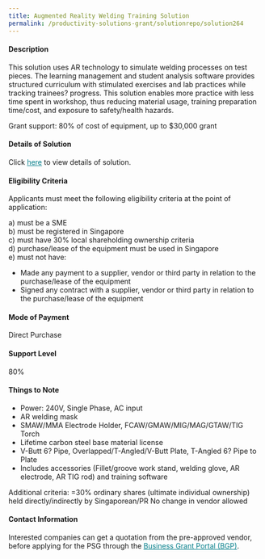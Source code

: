 ```yaml
---
title: Augmented Reality Welding Training Solution
permalink: /productivity-solutions-grant/solutionrepo/solution264
---
```


#### Description

This solution uses AR technology to simulate welding processes on test pieces. The learning management and student analysis software provides structured curriculum with stimulated exercises and lab practices while tracking trainees? progress. This solution enables more practice with less time spent in workshop, thus reducing material usage, training preparation time/cost, and exposure to safety/health hazards.

Grant support: 80% of cost of equipment, up to $30,000 grant

#### Details of Solution

Click <a href='' style='color:#037e8a'>here</a> to view details of solution.

#### Eligibility Criteria

Applicants must meet the following eligibility criteria at the point of application:

a) must be a SME <br>
b) must be registered in Singapore <br>
c) must have 30% local shareholding ownership criteria <br>
d) purchase/lease of the equipment must be used in Singapore <br>
e) must not have:
- Made any payment to a supplier, vendor or third party in relation to the purchase/lease of the equipment
- Signed any contract with a supplier, vendor or third party in relation to the purchase/lease of the equipment

#### Mode of Payment
Direct Purchase

#### Support Level
80%

#### Things to Note
- Power: 240V, Single Phase, AC input
- AR welding mask
- SMAW/MMA Electrode Holder, FCAW/GMAW/MIG/MAG/GTAW/TIG Torch
- Lifetime carbon steel base material license
- V-Butt 6? Pipe, Overlapped/T-Angled/V-Butt Plate, T-Angled 6? Pipe to Plate
- Includes accessories (Fillet/groove work stand, welding glove, AR electrode, AR TIG rod) and training software

Additional criteria: =30% ordinary shares (ultimate individual ownership) held directly/indirectly by Singaporean/PR
No change in vendor allowed

#### Contact Information


Interested companies can get a quotation from the pre-approved vendor, before applying for the PSG through the <a target='_blank' style='color:#037e8a' href='https://www.businessgrants.gov.sg/'>Business Grant Portal (BGP)</a>.

